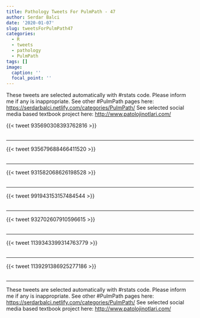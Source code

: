 ```yaml
---
title: Pathology Tweets For PulmPath - 47
author: Serdar Balci
date: '2020-01-07'
slug: tweetsForPulmPath47
categories:
  - R
  - tweets
  - pathology
  - PulmPath
tags: []
image:
  caption: ''
  focal_point: ''
---
```



These tweets are selected automatically with #rstats code. Please inform me if any is inappropriate.
See other #PulmPath pages here: https://serdarbalci.netlify.com/categories/PulmPath/ 
See selected social media based textbook project here: http://www.patolojinotlari.com/

{{< tweet 935690308393762816 >}}
<br>
<br>
<hr>
{{< tweet 935679688466411520 >}}
<br>
<br>
<hr>
{{< tweet 931582068626198528 >}}
<br>
<br>
<hr>
{{< tweet 991943153157484544 >}}
<br>
<br>
<hr>
{{< tweet 932702607910596615 >}}
<br>
<br>
<hr>
{{< tweet 1139343399314763779 >}}
<br>
<br>
<hr>
{{< tweet 1139291386925277186 >}}
<br>
<br>
<hr>


These tweets are selected automatically with #rstats code. Please inform me if any is inappropriate.
See other #PulmPath pages here: https://serdarbalci.netlify.com/categories/PulmPath/ 
See selected social media based textbook project here: http://www.patolojinotlari.com/
